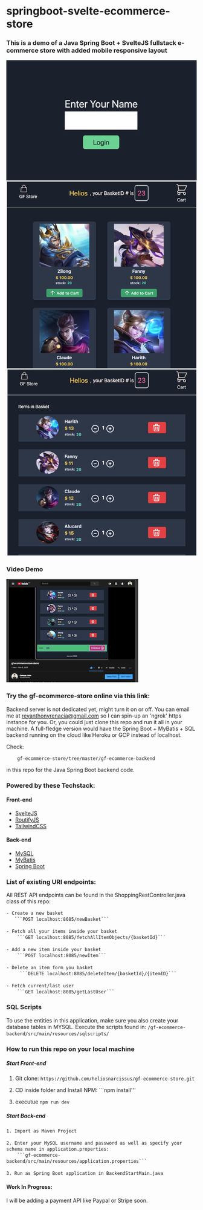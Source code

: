 # springboot-svelte-ecommerce-store
### This is a demo of a Java Spring Boot + SvelteJS fullstack e-commerce store with added mobile responsive layout
![login page](./public/static/images/login.png)
![shop view](./public/static/images/shop.png)
![shopping cart](./public/static/images/mybasket.png)

### Video Demo
[![youtube](./public/static/images/youtube.png)](https://www.youtube.com/watch?v=gKTPasRWe2g&ab_channel=OwnageJuice)      

### Try the gf-ecommerce-store online via this link:

Backend server is not dedicated yet, might turn it on or off. You can email me at reyanthonyrenacia@gmail.com so I can spin-up an 'ngrok' https instance for you. Or, you could just clone this repo and run it all in your machine.
A full-fledge version would have the Spring Boot + MyBatis + SQL backend running on the cloud like Heroku or GCP
instead of localhost.

Check:

        gf-ecommerce-store/tree/master/gf-ecommerce-backend
in this repo for the Java Spring Boot backend code.
### Powered by these Techstack:
#### Front-end
- [SvelteJS](https://github.com/sveltejs/template)
- [RoutifyJS](https://routify.dev/guide/installation/install-to-existing-project)
- [TailwindCSS](https://dev.to/inalbant/a-simpler-way-to-add-tailwindcss-to-your-svelte-project-11ja)
#### Back-end
- [MySQL](https://www.mysql.com/)
- [MyBatis](https://blog.mybatis.org/)
- [Spring Boot](https://docs.spring.io/spring-boot/docs/current/reference/htmlsingle)

### List of existing URI endpoints:
All REST API endpoints can be found in the ShoppingRestController.java class of this repo:

    - Create a new basket
       ```POST localhost:8085/newBasket```
        
    - Fetch all your items inside your basket
        ```GET localhost:8085/fetchAllItemObjects/{basketId}```
        
    - Add a new item inside your basket
        ```POST localhost:8085/newItem```
        
    - Delete an item form you basket
         ```DELETE localhost:8085/deleteItem/{basketId}/{itemID}```
         
    - Fetch current/last user
        ```GET localhost:8085/getLastUser```
        
### SQL Scripts
To use the entities in this application, make sure you also create your database tables in MYSQL. Execute the scripts found in:
  ```/gf-ecommerce-backend/src/main/resources/sqlscripts/```
        
### How to run this repo on your local machine
##### Start Front-end
1. Git clone:
        ```https://github.com/heliosnarcissus/gf-ecommerce-store.git```
    
2. CD inside folder and Install NPM:
        ```npm install'''
        
3. executue ```npm run dev```
##### Start Back-end
    1. Import as Maven Project

    2. Enter your MySQL username and password as well as specify your schema name in application.properties:
        ```gf-ecommerce-backend/src/main/resources/application.properties```
    
    3. Run as Spring Boot application in BackendStartMain.java
          
#### Work In Progress:
 I will be adding a payment API like Paypal or Stripe soon.

